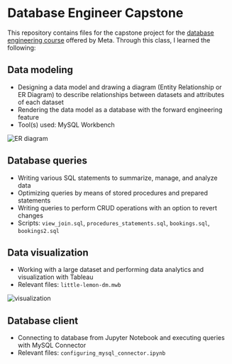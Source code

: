 # Database Engineer Capstone
This repository contains files for the capstone project for the [database engineering course](https://www.coursera.org/learn/database-engineer-capstone/) offered by Meta. Through this class, I learned the following:

## Data modeling

* Designing a data model and drawing a diagram (Entity Relationship or ER Diagram) to describe relationships between datasets and attributes of each dataset
* Rendering the data model as a database with the forward engineering feature
* Tool(s) used: MySQL Workbench

![ER diagram]('./little-lemon-dm.png')


## Database queries

* Writing various SQL statements to summarize, manage, and analyze data
* Optimizing queries by means of stored procedures and prepared statements
* Writing queries to perform CRUD operations with an option to revert changes
* Scripts: `view_join.sql`, `procedures_statements.sql`, `bookings.sql`, `bookings2.sql`

## Data visualization
* Working with a large dataset and performing data analytics and visualization with Tableau
* Relevant files: `little-lemon-dm.mwb`

![visualization]('./visualization.png')

## Database client
* Connecting to database from Jupyter Notebook and executing queries with MySQL Connector
* Relevant files: `configuring_mysql_connector.ipynb`

<br>

